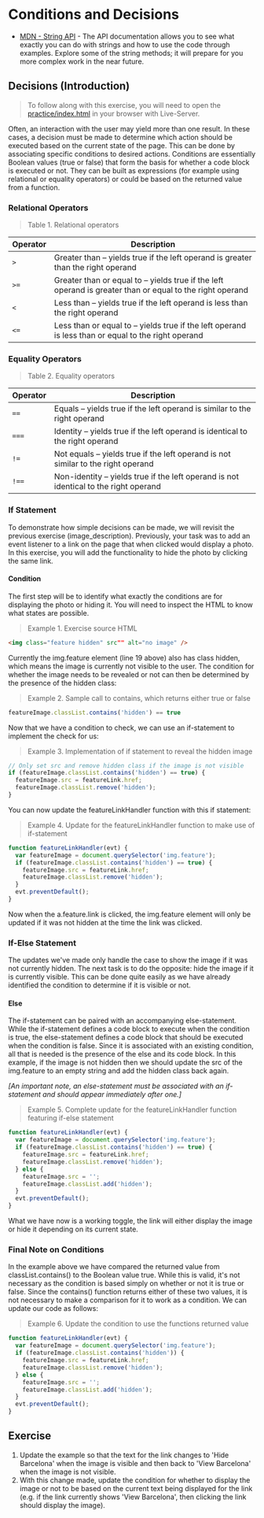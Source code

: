 # Conditions and Decisions

- [MDN - String API](https://developer.mozilla.org/en-US/docs/Web/JavaScript/Reference/Global_Objects/String) - The API documentation allows you to see what exactly you can do with strings and how to use the code through examples.  Explore some of the string methods; it will prepare for you more complex work in the near future.


## Decisions (Introduction)

> To follow along with this exercise, you will need to open the [practice/index.html](./practice/index.html) in your browser with Live-Server.

Often, an interaction with the user may yield more than one result. In these cases, a decision must be made to determine which action should be executed based on the current state of the page. This can be done by associating specific conditions to desired actions.
Conditions are essentially Boolean values (true or false) that form the basis for whether a code block is executed or not. They can be built as expressions (for example using relational or equality operators) or could be based on the returned value from a function.

### Relational Operators

> Table 1. Relational operators

Operator | Description
---------|------------
`>` | Greater than – yields true if the left operand is greater than the right operand
`>=` | Greater than or equal to – yields true if the left operand is greater than or equal to the right operand
`<` | Less than – yields true if the left operand is less than the right operand
`<=` | Less than or equal to – yields true if the left operand is less than or equal to the right operand

### Equality Operators

> Table 2. Equality operators

Operator | Description
---------|------------
`==` | Equals – yields true if the left operand is similar to the right operand
`===` | Identity – yields true if the left operand is identical to the right operand
`!=` | Not equals – yields true if the left operand is not similar to the right operand
`!==` | Non-identity – yields true if the left operand is not identical to the right operand

### If Statement

To demonstrate how simple decisions can be made, we will revisit the previous exercise (image_description). Previously, your task was to add an event listener to a link on the page that when clicked would display a photo. In this exercise, you will add the functionality to hide the photo by clicking the same link.

#### Condition

The first step will be to identify what exactly the conditions are for displaying the photo or hiding it. You will need to inspect the HTML to know what states are possible.

> Example 1. Exercise source HTML

```html
<img class="feature hidden" src"" alt="no image" />
```

Currently the img.feature element (line 19 above) also has class hidden, which means the image is currently not visible to the user. The condition for whether the image needs to be revealed or not can then be determined by the presence of the hidden class:

> Example 2. Sample call to contains, which returns either true or false

```js
featureImage.classList.contains('hidden') == true
```

Now that we have a condition to check, we can use an if-statement to implement the check for us:

> Example 3. Implementation of if statement to reveal the hidden image

```js
// Only set src and remove hidden class if the image is not visible
if (featureImage.classList.contains('hidden') == true) {
  featureImage.src = featureLink.href;
  featureImage.classList.remove('hidden');
}
```

You can now update the featureLinkHandler function with this if statement:

> Example 4. Update for the featureLinkHandler function to make use of if-statement

```js
function featureLinkHandler(evt) {
  var featureImage = document.querySelector('img.feature');
  if (featureImage.classList.contains('hidden') == true) {
    featureImage.src = featureLink.href;
    featureImage.classList.remove('hidden');
  }
  evt.preventDefault();
}
```

Now when the a.feature.link is clicked, the img.feature element will only be updated if it was not hidden at the time the link was clicked.

### If-Else Statement

The updates we've made only handle the case to show the image if it was not currently hidden. The next task is to do the opposite: hide the image if it is currently visible. This can be done quite easily as we have already identified the condition to determine if it is visible or not.

#### Else

The if-statement can be paired with an accompanying else-statement. While the if-statement defines a code block to execute when the condition is true, the else-statement defines a code block that should be executed when the condition is false. Since it is associated with an existing condition, all that is needed is the presence of the else and its code block. In this example, if the image is not hidden then we should update the src of the img.feature to an empty string and add the hidden class back again.

*[An important note, an else-statement must be associated with an if-statement and should appear immediately after one.]*

> Example 5. Complete update for the featureLinkHandler function featuring if-else statement

```js
function featureLinkHandler(evt) {
  var featureImage = document.querySelector('img.feature');
  if (featureImage.classList.contains('hidden') == true) {
    featureImage.src = featureLink.href;
    featureImage.classList.remove('hidden');
  } else {
    featureImage.src = '';
    featureImage.classList.add('hidden');
  }
  evt.preventDefault();
}
```

What we have now is a working toggle, the link will either display the image or hide it depending on its current state.

### Final Note on Conditions

In the example above we have compared the returned value from classList.contains() to the Boolean value true. While this is valid, it's not necessary as the condition is based simply on whether or not it is true or false. Since the contains() function returns either of these two values, it is not necessary to make a comparison for it to work as a condition. We can update our code as follows:

> Example 6. Update the condition to use the functions returned value

```js
function featureLinkHandler(evt) {
  var featureImage = document.querySelector('img.feature');
  if (featureImage.classList.contains('hidden')) {
    featureImage.src = featureLink.href;
    featureImage.classList.remove('hidden');
  } else {
    featureImage.src = '';
    featureImage.classList.add('hidden');
  }
  evt.preventDefault();
}
```

## Exercise

1. Update the example so that the text for the link changes to 'Hide Barcelona' when the image is visible and then back to 'View Barcelona' when the image is not visible.
1. With this change made, update the condition for whether to display the image or not to be based on the current text being displayed for the link (e.g. if the link currently shows 'View Barcelona', then clicking the link should display the image).
